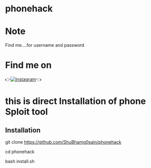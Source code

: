 # phonehack

# Note
Find me....for username and password

# Find me on 

👉[![Instagram](https://img.shields.io/badge/INSTAGRAM-FOLLOW-red?style=for-the-badge&logo=instagram)](https://www.instagram.com/shubham_g0sain)👈

# this is direct Installation of phone Sploit tool

## Installation

git clone https://github.com/ShuBhamg0sain/phonehack

cd phonehack

bash install.sh


